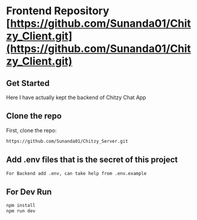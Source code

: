 # Frontend Repository [https://github.com/Sunanda01/Chitzy_Client.git](https://github.com/Sunanda01/Chitzy_Client.git)

## Get Started
Here I have actually kept the backend of Chitzy Chat App

## Clone the repo
First, clone the repo:
```bash
https://github.com/Sunanda01/Chitzy_Server.git
```

## Add .env files that is the secret of this project
```bash
For Backend add .env, can take help from .env.example
```

## For Dev Run
```bash
npm install
npm run dev
```
